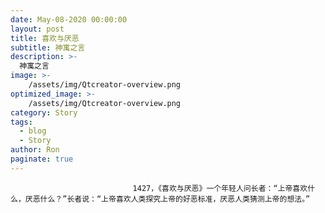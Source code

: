 ```yaml
---
date: May-08-2020 00:00:00
layout: post
title: 喜欢与厌恶
subtitle: 神寓之言
description: >-
  神寓之言
image: >-
    /assets/img/Qtcreator-overview.png
optimized_image: >-
    /assets/img/Qtcreator-overview.png
category: Story
tags:
  - blog
  - Story
author: Ron
paginate: true
---
```


							　　1427，《喜欢与厌恶》一个年轻人问长者：“上帝喜欢什么，厌恶什么？”长者说：“上帝喜欢人类探究上帝的好恶标准，厌恶人类猜测上帝的想法。”
							
							
						